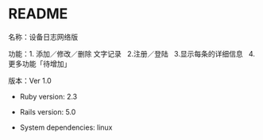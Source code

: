 # README

名称：设备日志网络版

功能：1. 添加／修改／删除 文字记录   2.注册／登陆   3.显示每条的详细信息   4.更多功能「待增加」

版本：Ver 1.0

* Ruby version: 2.3

* Rails version: 5.0

* System dependencies: linux

